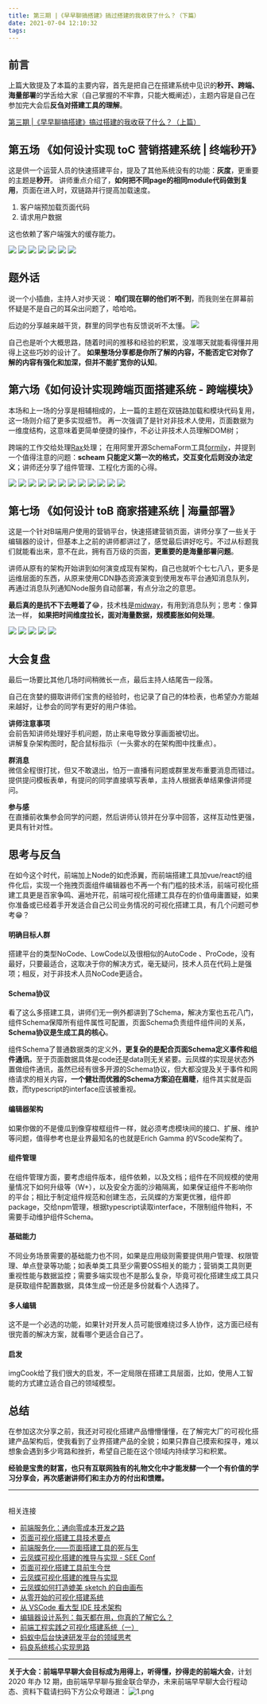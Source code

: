 ```yaml
---
title: 第三期 |《早早聊搞搭建》搞过搭建的我收获了什么？（下篇）
date: 2021-07-04 12:10:32
tags:
---
```


## 前言
上篇大致提及了本篇的主要内容，首先是把自己在搭建系统中见识的**秒开、跨端、海量部署**的学舌给大家（自己掌握的不牢靠，只能大概阐述），主题内容是自己在参加完大会后**反刍对搭建工具的理解**。

[第三期 |《早早聊搞搭建》搞过搭建的我收获了什么？（上篇）](https://juejin.im/post/6844904106767695880#heading-21)

## 第五场 《如何设计实现 toC 营销搭建系统 | 终端秒开》

这是供一个运营人员的快速搭建平台，提及了其他系统没有的功能：**灰度**，更重要的主题是**秒开**。
讲师重点介绍了，**如何把不同page的相同module代码做到复用**，页面在进入时，双链路并行提高加载速度。

1. 客户端预加载页面代码
1. 请求用户数据

这也依赖了客户端强大的缓存能力。


![](https://user-gold-cdn.xitu.io/2020/3/31/1712f3f2e5091c5c?w=3840&h=2160&f=jpeg&s=483844)
![](https://user-gold-cdn.xitu.io/2020/3/31/1712f3f2e5159aae?w=3840&h=2160&f=jpeg&s=529937)
![](https://user-gold-cdn.xitu.io/2020/3/31/1712f3f2e5166dba?w=3840&h=2160&f=jpeg&s=883914)
![](https://user-gold-cdn.xitu.io/2020/3/31/1712f3f2e55e34fa?w=3840&h=2160&f=jpeg&s=803329)
![](https://user-gold-cdn.xitu.io/2020/3/31/1712f3f2e57d4aee?w=3840&h=2160&f=jpeg&s=714138)
![](https://user-gold-cdn.xitu.io/2020/3/31/1712f3f316f2d54a?w=1840&h=186&f=jpeg&s=39934)
![](https://user-gold-cdn.xitu.io/2020/3/31/1712f3f3466bf162?w=3840&h=2160&f=jpeg&s=862084)



## 题外话
说一个小插曲，主持人对步天说： **咱们现在聊的他们听不到**，而我则坐在屏幕前怀疑是不是自己的耳朵出问题了，哈哈哈。


后边的分享越来越干货，群里的同学也有反馈说听不太懂。
![](https://user-gold-cdn.xitu.io/2020/3/31/1712f43a76dfc56e?w=950&h=227&f=png&s=93114)

自己也是听个大概思路，随着时间的推移和经验的积累，没准哪天就能看得懂并用得上这些巧妙的设计了。
**如果整场分享都是你所了解的内容，不能否定它对你了解的内容有强化和加深，但并不能扩宽你的认知**。



## 第六场《如何设计实现跨端页面搭建系统 - 跨端模块》
本场和上一场的分享是相辅相成的，上一篇的主题在双链路加载和模块代码复用，这一场则介绍了更多实现细节。
再一次强调了是针对非技术人使用，页面数据为一维度结构，这意味着更简单便捷的操作，不必让非技术人员理解DOM树；


跨端的工作交给处理[Rax](https://rax.js.org/)处理； 在用阿里开源SchemaForm工具[formily](https://github.com/alibaba/formily/blob/master/README.zh-cn.md)，并提到一个值得注意的问题：**scheam 只能定义第一次的格式，交互变化后则没办法定义**；讲师还分享了组件管理、工程化方面的心得。


![](https://user-gold-cdn.xitu.io/2020/3/31/1712f3f363125d22?w=3840&h=2160&f=jpeg&s=452952)
![](https://user-gold-cdn.xitu.io/2020/3/31/1712f3f357579b5d?w=3840&h=2160&f=jpeg&s=872740)
![](https://user-gold-cdn.xitu.io/2020/3/31/1712f3f36d5bc76d?w=3840&h=2160&f=jpeg&s=928992)
![](https://user-gold-cdn.xitu.io/2020/3/31/1712f3f371e56fdf?w=3840&h=2160&f=jpeg&s=548113)
![](https://user-gold-cdn.xitu.io/2020/3/31/1712f3f375890dd5?w=3840&h=2160&f=jpeg&s=572848)
![](https://user-gold-cdn.xitu.io/2020/3/31/1712f3f375b3d361?w=3840&h=2160&f=jpeg&s=727255)
![](https://user-gold-cdn.xitu.io/2020/3/31/1712f3f385b5d544?w=3840&h=2160&f=jpeg&s=551571)
![](https://user-gold-cdn.xitu.io/2020/3/31/1712f3f39a6391a8?w=3840&h=2160&f=jpeg&s=614835)
![](https://user-gold-cdn.xitu.io/2020/3/31/1712f3f39e497423?w=3840&h=2160&f=jpeg&s=637838)
![](https://user-gold-cdn.xitu.io/2020/3/31/1712f3f3a70cf326?w=3840&h=2160&f=jpeg&s=538248)
![](https://user-gold-cdn.xitu.io/2020/3/31/1712f3f2e512965f?w=3840&h=2160&f=jpeg&s=463987)
![](https://user-gold-cdn.xitu.io/2020/3/31/1712f3f319e48f43?w=3840&h=2160&f=jpeg&s=487379)



## 第七场 《如何设计 toB 商家搭建系统 | 海量部署》
这是一个针对B端用户使用的营销平台，快速搭建营销页面，讲师分享了一些关于编辑器的设计，但基本上之前的讲师都讲过了，感觉最后讲好吃亏。不过从标题我们就能看出来，意不在此，拥有百万级的页面，**更重要的是海量部署问题**。


讲师从原有的架构开始讲到如何演变成现有架构，自己也就听个七七八八，更多是运维层面的东西，从原来使用CDN静态资源演变到使用发布平台通知消息队列，再通过消息队列通知Node服务自动部署，有点分治之的意思。


**最后真的是抗不下去睡着了**😂，技术栈是[midway](https://midwayjs.org/midway/)，有用到消息队列；思考：像算法一样，
**如果把时间维度拉长，面对海量数据，规模膨胀如何处理**。


![](https://user-gold-cdn.xitu.io/2020/3/31/1712f3f31a9e182c?w=3840&h=2160&f=jpeg&s=628209)
![](https://user-gold-cdn.xitu.io/2020/3/31/1712f3f31de587d1?w=3840&h=2160&f=jpeg&s=970251)
![](https://user-gold-cdn.xitu.io/2020/3/31/1712f3f320fe2d4c?w=3840&h=2160&f=jpeg&s=762829)
![](https://user-gold-cdn.xitu.io/2020/3/31/1712f3f32210495d?w=3840&h=2160&f=jpeg&s=805797)
![](https://user-gold-cdn.xitu.io/2020/3/31/1712f3f342429767?w=3840&h=2160&f=jpeg&s=727307)

## 大会复盘
最后一场要比其他几场时间稍微长一点，最后主持人结尾告一段落。

自己在贪婪的摄取讲师们宝贵的经验时，也记录了自己的体检表，也希望办方能越来越好，让参会的同学有更好的用户体验。

**讲师注意事项** <br />
会前告知讲师处理好手机问题，防止来电导致分享画面被切出。<br />
讲解复杂架构图时，配合鼠标指示（一头雾水的在架构图中找重点）。


**群消息**<br />
微信全程很打扰，但又不敢退出，怕万一直播有问题或群里发布重要消息而错过。<br />
提供提问模板表单，有提问的同学直接填写表单，主持人根据表单结果像讲师提问。


**参与感**<br />
在直播前收集参会同学的问题，然后讲师认领并在分享中回答，这样互动性更强，更具有针对性。


## 思考与反刍
在如今这个时代，前端加上Node的如虎添翼，而前端搭建工具加vue/react的组件化后，实现一个拖拽页面组件编辑器也不再一个有门槛的技术活，前端可视化搭建工具更是百家争鸣、遍地开花，前端可视化搭建工具存在的价值毋庸置疑，如果你准备或已经着手开发适合自己公司业务情况的可视化搭建工具，有几个问题可参考😁？


#### 明确目标人群
搭建平台的类型NoCode、LowCode以及很相似的AutoCode 、ProCode，没有最好，只要最适合，这取决于你的解决方式，毫无疑问，技术人员在代码上是强项；相反，对于非技术人员NoCode更适合。

#### Schema协议
看了这么多搭建工具，讲师们无一例外都讲到了Schema，解决方案也五花八门，组件Schema保障所有组件属性可配置，页面Schema负责组件组件间的关系，**Schema协议是生成工具的核心**。

组件Schema了普通数据类的定义外，**更复杂的是配合页面Schema定义事件和组件通讯**，至于页面数据具体是code还是data则无关紧要。云凤蝶的实现是状态外置做组件通讯，虽然已经有很多开源的Schema协议，但大都没提及关于事件和网络请求的相关内容，**一个健壮而优雅的Schema方案迫在眉睫**，组件其实就是函数，而typescript的interface应该被重视。

#### 编辑器架构
如果你做的不是傻瓜到像穿梭框组件一样，就必须考虑模块间的接口、扩展、维护等问题，值得参考也是业界最知名的也就是Erich Gamma 的VScode架构了。

#### 组件管理
在组件管理方面，要考虑组件版本，组件依赖，以及文档；组件在不同规模的使用量情况下如何升级等（W+），以及安全方面的沙箱隔离，如果保证组件不影响你的平台；相比于制定组件规范和创建生态，云凤蝶的方案更优雅，组件即package，交给npm管理，根据typescript读取interface，不限制组件物料，不需要手动维护组件Schema。

#### 基础能力
不同业务场景需要的基础能力也不同，如果是应用级则需要提供用户管理、权限管理、单点登录等功能；如表单类工具至少需要OSS相关的能力；营销类工具则更重视性能与数据监控；需要多端实现也不是那么复杂，毕竟可视化搭建生成工具只是获取组件配置数据，具体生成一份还是多份就看个人选择了。

#### 多人编辑
这不是一个必选的功能，如果针对开发人员可能很难绕过多人协作，这方面已经有很完善的解决方案，就看哪个更适合自己了。

#### 启发
imgCook给了我们很大的启发，不一定局限在搭建工具层面，比如，使用人工智能的方式建立适合自己的领域模型。

## 总结
在参加这次分享之前，我还对可视化搭建产品懵懵懂懂，在了解完大厂的可视化搭建产品架构后，使我看到了业界搭建产品的全貌；如果只靠自己摸索和探寻，难以想象会遇到多少弯路和挫折，希望自己能在这个领域内持续学习和积累。

**经验是宝贵的财富，也只有互联网独有的礼物文化中才能发酵一个一个有价值的学习分享会，再次感谢讲师们和主办方的付出和馈赠。**
<br />

---
<br />
相关连接

- [前端服务化：通向零成本开发之路](https://os.alipayobjects.com/rmsportal/sJqXvOtwePsVWGNIwlas.pdf)
- [页面可视化搭建工具技术要点](http://www.alloyteam.com/2019/07/h5-build-tool-pipeline/)
- [前端服务化——页面搭建工具的死与生](https://www.cnblogs.com/sskyy/p/6496287.html)
- [云凤蝶可视化搭建的推导与实现 - SEE Conf](https://zhuanlan.zhihu.com/p/101665976)
- [页面可视化搭建工具前生今世](https://github.com/CntChen/cntchen.github.io/issues/15)
- [云凤蝶可视化搭建的推导与实现](https://zhuanlan.zhihu.com/p/90746742)
- [云凤蝶如何打造媲美 sketch 的自由画布](https://zhuanlan.zhihu.com/p/92469406)
- [从零开始的可视化搭建系统](https://zhuanlan.zhihu.com/p/96180775)
- [从 VSCode 看大型 IDE 技术架构](https://zhuanlan.zhihu.com/p/96041706)
- [编辑器设计系列：每天都在用，你真的了解它么？](https://zhuanlan.zhihu.com/p/113961511)
- [前端工程实践之可视化搭建系统（一）](https://juejin.im/post/6844903950508883982)
- [蚂蚁中后台快速研发平台的领域思考](https://zhuanlan.zhihu.com/p/90238943)
- [码良系统核心实现思路](https://github.com/ymm-tech/gods-pen/wiki/%E7%A0%81%E8%89%AF%E7%B3%BB%E7%BB%9F%E6%A0%B8%E5%BF%83%E5%AE%9E%E7%8E%B0%E6%80%9D%E8%B7%AF)

---

**关于大会：前端早早聊大会目标成为用得上，听得懂，抄得走的前端大会**，计划 2020 年办 12 期，由前端早早聊与掘金联合举办，未来前端早早聊大会行程动态、资料下载请扫码下方公众号跟进：
![1.png](https://user-gold-cdn.xitu.io/2020/3/30/171296246b334e12?w=600&h=600&f=png&s=134434)


